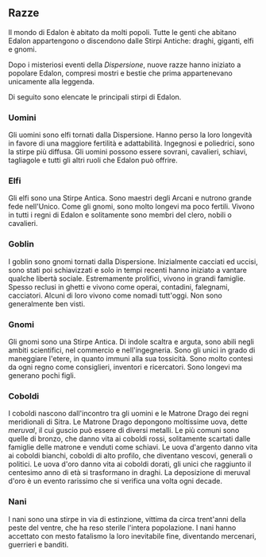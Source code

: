## Razze

Il mondo di Edalon è abitato da molti popoli. Tutte le genti che abitano Edalon appartengono o discendono dalle Stirpi Antiche: draghi, giganti, elfi e gnomi.

Dopo i misteriosi eventi della _Dispersione_, nuove razze hanno iniziato a popolare Edalon, compresi mostri e bestie che prima appartenevano unicamente alla leggenda.

Di seguito sono elencate le principali stirpi di Edalon.

### Uomini

Gli uomini sono elfi tornati dalla Dispersione. Hanno perso la loro longevità in favore di una maggiore fertilità e adattabilità. Ingegnosi e poliedrici, sono la stirpe più diffusa. Gli uomini possono essere sovrani, cavalieri, schiavi, tagliagole e tutti gli altri ruoli che Edalon può offrire.

### Elfi

Gli elfi sono una Stirpe Antica. Sono maestri degli Arcani e nutrono grande fede nell'Unico. Come gli gnomi, sono molto longevi ma poco fertili. Vivono in tutti i regni di Edalon e solitamente sono membri del clero, nobili o cavalieri.

### Goblin

I goblin sono gnomi tornati dalla Dispersione. Inizialmente cacciati ed uccisi, sono stati poi schiavizzati e solo in tempi recenti hanno iniziato a vantare qualche libertà sociale. Estremamente prolifici, vivono in grandi famiglie. Spesso reclusi in ghetti e vivono come operai, contadini, falegnami, cacciatori. Alcuni di loro vivono come nomadi tutt'oggi. Non sono generalmente ben visti.

### Gnomi

Gli gnomi sono una Stirpe Antica. Di indole scaltra e arguta, sono abili negli ambiti scientifici, nel commercio e nell'ingegneria. Sono gli unici in grado di maneggiare l'etere, in quanto immuni alla sua tossicità. Sono molto contesi da ogni regno come consiglieri, inventori e ricercatori. Sono longevi ma generano pochi figli.

### Coboldi

I coboldi nascono dall'incontro tra gli uomini e le Matrone Drago dei regni meridionali di Sitra. Le Matrone Drago depongono moltissime uova, dette *meruval*, il cui guscio può essere di diversi metalli. Le più comuni sono quelle di bronzo, che danno vita ai coboldi rossi, solitamente scartati dalle famiglie delle matrone e venduti come schiavi. Le uova d'argento danno vita ai coboldi bianchi, coboldi di alto profilo, che diventano vescovi, generali o politici. Le uova d'oro danno vita ai coboldi dorati, gli unici che raggiunto il centesimo anno di età si trasformano in draghi. La deposizione di meruval d'oro è un evento rarissimo che si verifica una volta ogni decade.

### Nani

I nani sono una stirpe in via di estinzione, vittima da circa trent'anni della peste del ventre, che ha reso sterile l'intera popolazione. I nani hanno accettato con mesto fatalismo la loro inevitabile fine, diventando mercenari, guerrieri e banditi. 
